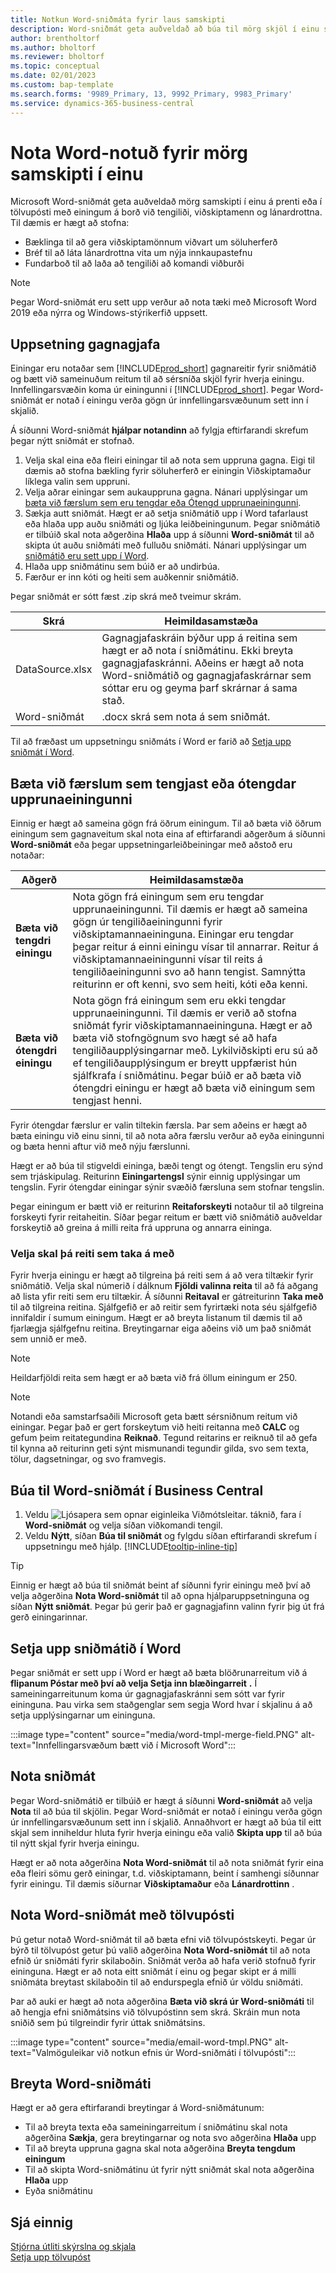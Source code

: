 ```yaml
---
title: Notkun Word-sniðmáta fyrir laus samskipti
description: Word-sniðmát geta auðveldað að búa til mörg skjöl í einu sem eru sérsniðin fyrir tilteknar einingar.
author: brentholtorf
ms.author: bholtorf
ms.reviewer: bholtorf
ms.topic: conceptual
ms.date: 02/01/2023
ms.custom: bap-template
ms.search.forms: '9989_Primary, 13, 9992_Primary, 9983_Primary'
ms.service: dynamics-365-business-central
---
```


# Nota Word-notuð fyrir mörg samskipti í einu

Microsoft Word-sniðmát geta auðveldað mörg samskipti í einu á prenti eða í tölvupósti með einingum á borð við tengiliði, viðskiptamenn og lánardrottna. Til dæmis er hægt að stofna:

* Bæklinga til að gera viðskiptamönnum viðvart um söluherferð
* Bréf til að láta lánardrottna vita um nýja innkaupastefnu
* Fundarboð til að laða að tengiliði að komandi viðburði

> [!NOTE]
> Þegar Word-sniðmát eru sett upp verður að nota tæki með Microsoft Word 2019 eða nýrra og Windows-stýrikerfið uppsett.

## Uppsetning gagnagjafa

Einingar eru notaðar sem [!INCLUDE[prod_short](includes/prod_short.md)] gagnareitir fyrir sniðmátið og bætt við sameinuðum reitum til að sérsníða skjöl fyrir hverja einingu. Innfellingarsvæðin koma úr einingunni í [!INCLUDE[prod_short](includes/prod_short.md)]. Þegar Word-sniðmát er notað í einingu verða gögn úr innfellingarsvæðunum sett inn í skjalið.

Á síðunni Word-sniðmát **hjálpar notandinn** að fylgja eftirfarandi skrefum þegar nýtt sniðmát er stofnað.

1. Velja skal eina eða fleiri einingar til að nota sem uppruna gagna. Eigi til dæmis að stofna bækling fyrir söluherferð er einingin Viðskiptamaður líklega valin sem uppruni.
2. Velja aðrar einingar sem aukauppruna gagna. Nánari upplýsingar um [bæta við færslum sem eru tengdar eða Ótengd upprunaeiningunni](#add-entries-that-are-related-or-unrelated-to-the-source-entity).
3. Sækja autt sniðmát. Hægt er að setja sniðmátið upp í Word tafarlaust eða hlaða upp auðu sniðmáti og ljúka leiðbeiningunum. Þegar sniðmátið er tilbúið skal nota aðgerðina **Hlaða** upp á síðunni **Word-sniðmát** til að skipta út auðu sniðmáti með fulluðu sniðmáti. Nánari upplýsingar um [sniðmátið eru sett upp í Word](#set-up-the-template-in-word).
4. Hlaða upp sniðmátinu sem búið er að undirbúa.
5. Færður er inn kóti og heiti sem auðkennir sniðmátið.

Þegar sniðmát er sótt fæst .zip skrá með tveimur skrám.

|Skrá  |Heimildasamstæða  |
|---------|---------|
|DataSource.xlsx     | Gagnagjafaskráin býður upp á reitina sem hægt er að nota í sniðmátinu. Ekki breyta gagnagjafaskránni. Aðeins er hægt að nota Word-sniðmátið og gagnagjafaskrárnar sem sóttar eru og geyma þarf skrárnar á sama stað.     |
|Word-sniðmát     | .docx skrá sem nota á sem sniðmát.        |

Til að fræðast um uppsetningu sniðmáts í Word er farið að [Setja upp sniðmát í Word](#set-up-the-template-in-word).

## Bæta við færslum sem tengjast eða ótengdar upprunaeiningunni

Einnig er hægt að sameina gögn frá öðrum einingum. Til að bæta við öðrum einingum sem gagnaveitum skal nota eina af eftirfarandi aðgerðum á síðunni **Word-sniðmát** eða þegar uppsetningarleiðbeiningar með aðstoð eru notaðar:

|Aðgerð  |Heimildasamstæða  |
|---------|---------|
|**Bæta við tengdri einingu**  | Nota gögn frá einingum sem eru tengdar upprunaeiningunni. Til dæmis er hægt að sameina gögn úr tengiliðaeiningunni fyrir viðskiptamannaeininguna. Einingar eru tengdar þegar reitur á einni einingu vísar til annarrar. Reitur á viðskiptamannaeiningunni vísar til reits á tengiliðaeiningunni svo að hann tengist. Samnýtta reiturinn er oft kenni, svo sem heiti, kóti eða kenni.        |
|**Bæta við ótengdri einingu**| Nota gögn frá einingum sem eru ekki tengdar upprunaeiningunni. Til dæmis er verið að stofna sniðmát fyrir viðskiptamannaeininguna. Hægt er að bæta við stofngögnum svo hægt sé að hafa tengiliðaupplýsingarnar með. Lykilviðskipti eru sú að ef tengiliðaupplýsingum er breytt uppfærist hún sjálfkrafa í sniðmátinu. Þegar búið er að bæta við ótengdri einingu er hægt að bæta við einingum sem tengjast henni.         |

Fyrir ótengdar færslur er valin tiltekin færsla. Þar sem aðeins er hægt að bæta einingu við einu sinni, til að nota aðra færslu verður að eyða einingunni og bæta henni aftur við með nýju færslunni.

Hægt er að búa til stigveldi eininga, bæði tengt og ótengt. Tengslin eru sýnd sem trjáskipulag. Reiturinn **Einingartengsl** sýnir einnig upplýsingar um tengslin. Fyrir ótengdar einingar sýnir svæðið færsluna sem stofnar tengslin.

Þegar einingum er bætt við er reiturinn **Reitaforskeyti** notaður til að tilgreina forskeyti fyrir reitaheitin. Síðar þegar reitum er bætt við sniðmátið auðveldar forskeytið að greina á milli reita frá uppruna og annarra eininga.

### Velja skal þá reiti sem taka á með

Fyrir hverja einingu er hægt að tilgreina þá reiti sem á að vera tiltækir fyrir sniðmátið. Velja skal númerið í dálknum **Fjöldi valinna reita** til að fá aðgang að lista yfir reiti sem eru tiltækir. Á síðunni **Reitaval** er gátreiturinn **Taka með** til að tilgreina reitina. Sjálfgefið er að reitir sem fyrirtæki nota séu sjálfgefið innifaldir í sumum einingum. Hægt er að breyta listanum til dæmis til að fjarlægja sjálfgefnu reitina. Breytingarnar eiga aðeins við um það sniðmát sem unnið er með.

> [!NOTE]
> Heildarfjöldi reita sem hægt er að bæta við frá öllum einingum er 250.

> [!NOTE]
> Notandi eða samstarfsaðili Microsoft geta bætt sérsniðnum reitum við einingar. Þegar það er gert forskeytum við heiti reitanna með **CALC** og gefum þeim reitategundina **Reiknað**. Tegund reitarins er reiknuð til að gefa til kynna að reiturinn geti sýnt mismunandi tegundir gilda, svo sem texta, tölur, dagsetningar, og svo framvegis.

## Búa til Word-sniðmát í Business Central

1. Veldu ![Ljósapera sem opnar eiginleika Viðmótsleitar.](media/ui-search/search_small.png "Segðu mér hvað þú vilt gera") táknið, fara í **Word-sniðmát** og velja síðan viðkomandi tengil.
2. Veldu **Nýtt**, síðan **Búa til sniðmát** og fylgdu síðan eftirfarandi skrefum í uppsetningu með hjálp. [!INCLUDE[tooltip-inline-tip](includes/tooltip-inline-tip_md.md)]

> [!TIP]
> Einnig er hægt að búa til sniðmát beint af síðunni fyrir einingu með því að velja aðgerðina **Nota Word-sniðmát** til að opna hjálparuppsetninguna og síðan **Nýtt sniðmát**. Þegar þú gerir það er gagnagjafinn valinn fyrir þig út frá gerð einingarinnar.

## Setja upp sniðmátið í Word

Þegar sniðmát er sett upp í Word er hægt að bæta blöðrunarreitum við á **flipanum Póstar með því að velja Setja inn blæðingarreit**  **.** Í sameiningarreitunum koma úr gagnagjafaskránni sem sótt var fyrir eininguna. Þau virka sem staðgenglar sem segja Word hvar í skjalinu á að setja upplýsingarnar um eininguna.

:::image type="content" source="media/word-tmpl-merge-field.PNG" alt-text="Innfellingarsvæðum bætt við í Microsoft Word":::

## Nota sniðmát

Þegar Word-sniðmátið er tilbúið er hægt á síðunni **Word-sniðmát** að velja **Nota** til að búa til skjölin. Þegar Word-sniðmát er notað í einingu verða gögn úr innfellingarsvæðunum sett inn í skjalið. Annaðhvort er hægt að búa til eitt skjal sem inniheldur hluta fyrir hverja einingu eða valið **Skipta upp** til að búa til nýtt skjal fyrir hverja einingu.

Hægt er að nota aðgerðina **Nota Word-sniðmát** til að nota sniðmát fyrir eina eða fleiri sömu gerð einingar, t.d. viðskiptamann, beint í samhengi síðunnar fyrir einingu. Til dæmis síðurnar **Viðskiptamaður** eða **Lánardrottinn** .

## Nota Word-sniðmát með tölvupósti

Þú getur notað Word-sniðmát til að bæta efni við tölvupóstskeyti. Þegar úr býrð til tölvupóst getur þú valið aðgerðina **Nota Word-sniðmát** til að nota efnið úr sniðmáti fyrir skilaboðin. Sniðmát verða að hafa verið stofnuð fyrir eininguna. Hægt er að nota eitt sniðmát í einu og þegar skipt er á milli sniðmáta breytast skilaboðin til að endurspegla efnið úr völdu sniðmáti.

Þar að auki er hægt að nota aðgerðina **Bæta við skrá úr Word-sniðmáti** til að hengja efni sniðmátsins við tölvupóstinn sem skrá. Skráin mun nota sniðið sem þú tilgreindir fyrir úttak sniðmátsins.

:::image type="content" source="media/email-word-tmpl.PNG" alt-text="Valmöguleikar við notkun efnis úr Word-sniðmáti í tölvupósti":::

## Breyta Word-sniðmáti

Hægt er að gera eftirfarandi breytingar á Word-sniðmátunum:

* Til að breyta texta eða sameiningarreitum í sniðmátinu skal nota aðgerðina **Sækja**, gera breytingarnar og nota svo aðgerðina **Hlaða** upp
* Til að breyta uppruna gagna skal nota aðgerðina **Breyta tengdum einingum** 
* Til að skipta Word-sniðmátinu út fyrir nýtt sniðmát skal nota aðgerðina **Hlaða** upp
* Eyða sniðmátinu

## Sjá einnig

[Stjórna útliti skýrslna og skjala](ui-manage-report-layouts.md)  
[Setja upp tölvupóst](admin-how-setup-email.md)  
